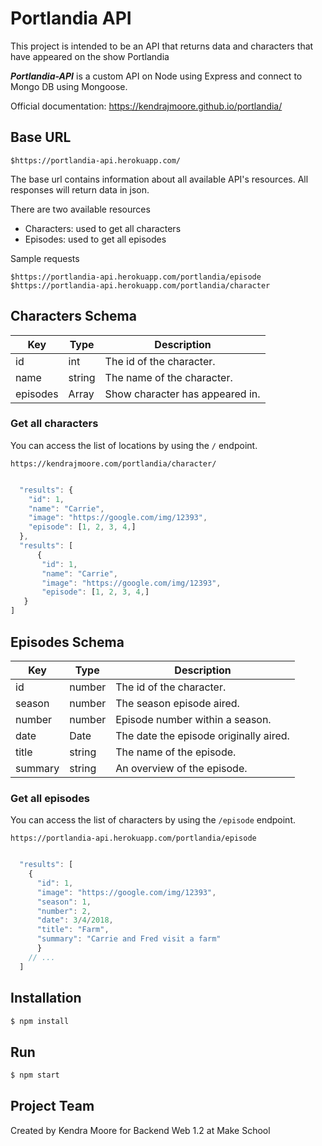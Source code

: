 # Portlandia API

This project is intended to be an API that returns data and characters that have appeared on the show Portlandia

***Portlandia-API*** is a custom API on Node using Express and connect to Mongo DB using Mongoose.

Official documentation: https://kendrajmoore.github.io/portlandia/

## Base URL

```
$https://portlandia-api.herokuapp.com/
```

The base url contains information about all available API's resources. All responses will return data in json.

There are two available resources

-   Characters: used to get all characters
-   Episodes: used to get all episodes

Sample requests

```
$https://portlandia-api.herokuapp.com/portlandia/episode
$https://portlandia-api.herokuapp.com/portlandia/character

```

## Characters Schema
|Key|Type|Description|
|---|---|---|
|id|int|The id of the character.
|name|string|The name of the character.
|episodes|Array|Show character has appeared in.


### Get all characters
You can access the list of locations by using the `/` endpoint.
```
https://kendrajmoore.com/portlandia/character/
```
```js

  "results": {
    "id": 1,
    "name": "Carrie",
    "image": "https://google.com/img/12393",
    "episode": [1, 2, 3, 4,]
  },
  "results": [
      {
       "id": 1,
       "name": "Carrie",
       "image": "https://google.com/img/12393",
       "episode": [1, 2, 3, 4,]
   }
]

```


## Episodes Schema
|Key|Type|Description|
|---|---|---|
|id|number|The id of the character.
|season|number|The season episode aired.
|number|number|Episode number within a season.
|date|Date|The date the episode originally aired.
|title|string|The name of the episode.
|summary|string|An overview of the episode.

### Get all episodes
You can access the list of characters by using the `/episode` endpoint.
```
https://portlandia-api.herokuapp.com/portlandia/episode
```
```js

  "results": [
    {
      "id": 1,
      "image": "https://google.com/img/12393",
      "season": 1,
      "number": 2,
      "date": 3/4/2018,
      "title": "Farm",
      "summary": "Carrie and Fred visit a farm"
      }
    // ...
  ]
```


## Installation

```js
$ npm install
```

## Run

```js
$ npm start
```

## Project Team

Created by Kendra Moore for Backend Web 1.2 at Make School
